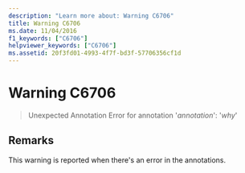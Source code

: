 ```yaml
---
description: "Learn more about: Warning C6706"
title: Warning C6706
ms.date: 11/04/2016
f1_keywords: ["C6706"]
helpviewer_keywords: ["C6706"]
ms.assetid: 20f3fd01-4993-4f7f-bd3f-57706356cf1d
---
```

# Warning C6706

> Unexpected Annotation Error for annotation '*annotation*': '*why*'

## Remarks

This warning is reported when there's an error in the annotations.
